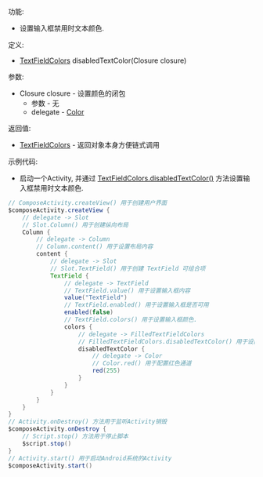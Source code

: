 功能:

+ 设置输入框禁用时文本颜色.

定义:

+ [TextFieldColors](/API/UI/Compose/Theme/Color/TextFieldColors/README.md) disabledTextColor(Closure
  closure)

参数:

+ Closure closure - 设置颜色的闭包
    + 参数 - 无
    + delegate - [Color](/API/UI/Compose/Theme/Color/Color/README.md)

返回值:

+ [TextFieldColors](/API/UI/Compose/Theme/Color/TextFieldColors/README.md) - 返回对象本身方便链式调用

示例代码:

+ 启动一个Activity,
  并通过 [TextFieldColors.disabledTextColor()](/API/UI/Compose/Theme/Color/TextFieldColors/README.md?id=disabledTextColor)
  方法设置输入框禁用时文本颜色.

```groovy
// ComposeActivity.createView() 用于创建用户界面
$composeActivity.createView {
    // delegate -> Slot
    // Slot.Column() 用于创建纵向布局
    Column {
        // delegate -> Column
        // Column.content() 用于设置布局内容
        content {
            // delegate -> Slot
            // Slot.TextField() 用于创建 TextField 可组合项
            TextField {
                // delegate -> TextField
                // TextField.value() 用于设置输入框内容
                value("TextField")
                // TextField.enabled() 用于设置输入框是否可用
                enabled(false)
                // TextField.colors() 用于设置输入框颜色.
                colors {
                    // delegate -> FilledTextFieldColors
                    // FilledTextFieldColors.disabledTextColor() 用于设置输入框禁用时文本颜色
                    disabledTextColor {
                        // delegate -> Color
                        // Color.red() 用于配置红色通道
                        red(255)
                    }
                }
            }
        }
    }
}
// Activity.onDestroy() 方法用于监听Activity销毁
$composeActivity.onDestroy {
    // Script.stop() 方法用于停止脚本
    $script.stop()
}
// Activity.start() 用于启动Android系统的Activity
$composeActivity.start()
```